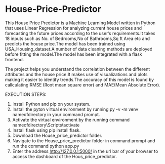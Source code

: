 # House-Price-Predictor
This House Price Predictor is a Machine Learning Model written in Python that uses Linear Regression for analyzing current house prices and forecasting the future prices according to the user’s requirements.It takes  18 inputs such as No. of Bedrooms,No of Bathrooms,Sq ft Area etc and predicts the house price.The model has been trained using USA_Housing_dataset.A number of data cleaning methods are deployed before fitting the model.The model has been integrated with a flask frontend.

The project helps you understand the correlation between the different attributes and the house price.It makes use of visualizations and plots making it easier to identify trends.The accuracy of this model is found by callculating RMSE (Root mean square error) and MAE(Mean Absolute Error).

EXECUTION STEPS:
1) Install Python and pip on your system.
2) Install the pyton virtual environment by running py -v -m venv nameofdirectory in your command prompt.
3) Activate the virtual environment by the running command nameofdirectory\Scripts\activate
4) Install flask using pip install flask.
5) Download the House_price_predictor folder.
6) Navigate to the House_price_predictor folder in command prompt and run the command python app.py
7) Enter the address http://127.0.0.1:5000/ in the url bar of your browser to access the dashboard of the Hous_price_predictor.
